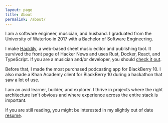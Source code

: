 ```yaml
---
layout: page
title: About
permalink: /about/
---
```


I am a software engineer, musician, and husband. I graduated from the University of Waterloo in 2017
with a Bachelor of Software Engineering.

I make [Hacklily](https://hacklily.org), a web-based sheet music editor and publishing tool. It survived
the front page of Hacker News and uses Rust, Docker, React, and TypeScript. If you are a
musician and/or developer, you should [check it out](https://www.hacklily.org).

Before that, I made the most purchased podcasting app for BlackBerry 10. I also made a Khan Academy client
for BlackBerry 10 during a hackathon that saw a lot of use.

I am an avid learner, builder, and explorer. I thrive in projects where the right architecture isn't
obvious and where experience across the entire stack is important.

If you are still reading, you might be interested in my slightly out of date
[resume](/JoshuaNetterfield.pdf).
